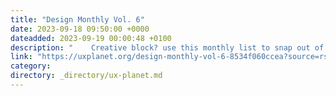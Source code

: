 ```yaml
---
title: "Design Monthly Vol. 6"
date: 2023-09-18 09:50:00 +0000
dateadded: 2023-09-19 00:00:48 +0100
description: "    Creative block? use this monthly list to snap out of it.  Continue reading on UX Planet »  "
link: "https://uxplanet.org/design-monthly-vol-6-8534f060ccea?source=rss----819cc2aaeee0---4"
category:
directory: _directory/ux-planet.md
---
```

